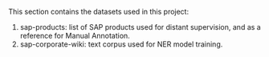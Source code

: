 This section contains the datasets used in this project:
1) sap-products: list of SAP products used for distant supervision, and as a reference for Manual Annotation.
2) sap-corporate-wiki: text corpus used for NER model training. 
